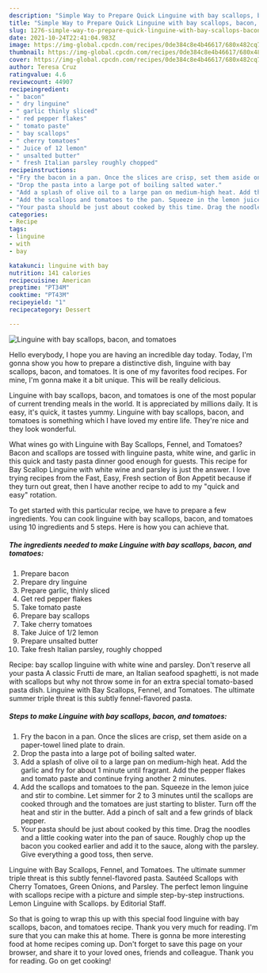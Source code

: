 ```yaml
---
description: "Simple Way to Prepare Quick Linguine with bay scallops, bacon, and tomatoes"
title: "Simple Way to Prepare Quick Linguine with bay scallops, bacon, and tomatoes"
slug: 1276-simple-way-to-prepare-quick-linguine-with-bay-scallops-bacon-and-tomatoes
date: 2021-10-24T22:41:04.983Z
image: https://img-global.cpcdn.com/recipes/0de384c8e4b46617/680x482cq70/linguine-with-bay-scallops-bacon-and-tomatoes-recipe-main-photo.jpg
thumbnail: https://img-global.cpcdn.com/recipes/0de384c8e4b46617/680x482cq70/linguine-with-bay-scallops-bacon-and-tomatoes-recipe-main-photo.jpg
cover: https://img-global.cpcdn.com/recipes/0de384c8e4b46617/680x482cq70/linguine-with-bay-scallops-bacon-and-tomatoes-recipe-main-photo.jpg
author: Teresa Cruz
ratingvalue: 4.6
reviewcount: 44907
recipeingredient:
- " bacon"
- " dry linguine"
- " garlic thinly sliced"
- " red pepper flakes"
- " tomato paste"
- " bay scallops"
- " cherry tomatoes"
- " Juice of 12 lemon"
- " unsalted butter"
- " fresh Italian parsley roughly chopped"
recipeinstructions:
- "Fry the bacon in a pan. Once the slices are crisp, set them aside on a paper-towel lined plate to drain."
- "Drop the pasta into a large pot of boiling salted water."
- "Add a splash of olive oil to a large pan on medium-high heat. Add the garlic and fry for about 1 minute until fragrant. Add the pepper flakes and tomato paste and continue frying another 2 minutes."
- "Add the scallops and tomatoes to the pan. Squeeze in the lemon juice and stir to combine. Let simmer for 2 to 3 minutes until the scallops are cooked through and the tomatoes are just starting to blister. Turn off the heat and stir in the butter. Add a pinch of salt and a few grinds of black pepper."
- "Your pasta should be just about cooked by this time. Drag the noodles and a little cooking water into the pan of sauce. Roughly chop up the bacon you cooked earlier and add it to the sauce, along with the parsley. Give everything a good toss, then serve."
categories:
- Recipe
tags:
- linguine
- with
- bay

katakunci: linguine with bay 
nutrition: 141 calories
recipecuisine: American
preptime: "PT34M"
cooktime: "PT43M"
recipeyield: "1"
recipecategory: Dessert

---
```



![Linguine with bay scallops, bacon, and tomatoes](https://img-global.cpcdn.com/recipes/0de384c8e4b46617/680x482cq70/linguine-with-bay-scallops-bacon-and-tomatoes-recipe-main-photo.jpg)

Hello everybody, I hope you are having an incredible day today. Today, I'm gonna show you how to prepare a distinctive dish, linguine with bay scallops, bacon, and tomatoes. It is one of my favorites food recipes. For mine, I'm gonna make it a bit unique. This will be really delicious.

Linguine with bay scallops, bacon, and tomatoes is one of the most popular of current trending meals in the world. It is appreciated by millions daily. It is easy, it's quick, it tastes yummy. Linguine with bay scallops, bacon, and tomatoes is something which I have loved my entire life. They're nice and they look wonderful.

What wines go with Linguine with Bay Scallops, Fennel, and Tomatoes? Bacon and scallops are tossed with linguine pasta, white wine, and garlic in this quick and tasty pasta dinner good enough for guests. This recipe for Bay Scallop Linguine with white wine and parsley is just the answer. I love trying recipes from the Fast, Easy, Fresh section of Bon Appetit because if they turn out great, then I have another recipe to add to my &#34;quick and easy&#34; rotation.


To get started with this particular recipe, we have to prepare a few ingredients. You can cook linguine with bay scallops, bacon, and tomatoes using 10 ingredients and 5 steps. Here is how you can achieve that.

<!--inarticleads1-->

##### The ingredients needed to make Linguine with bay scallops, bacon, and tomatoes:

1. Prepare  bacon
1. Prepare  dry linguine
1. Prepare  garlic, thinly sliced
1. Get  red pepper flakes
1. Take  tomato paste
1. Prepare  bay scallops
1. Take  cherry tomatoes
1. Take  Juice of 1/2 lemon
1. Prepare  unsalted butter
1. Take  fresh Italian parsley, roughly chopped


Recipe: bay scallop linguine with white wine and parsley. Don&#39;t reserve all your pasta A classic Frutti de mare, an Italian seafood spaghetti, is not made with scallops but why not throw some in for an extra special tomato-based pasta dish. Linguine with Bay Scallops, Fennel, and Tomatoes. The ultimate summer triple threat is this subtly fennel-flavored pasta. 

<!--inarticleads2-->

##### Steps to make Linguine with bay scallops, bacon, and tomatoes:

1. Fry the bacon in a pan. Once the slices are crisp, set them aside on a paper-towel lined plate to drain.
1. Drop the pasta into a large pot of boiling salted water.
1. Add a splash of olive oil to a large pan on medium-high heat. Add the garlic and fry for about 1 minute until fragrant. Add the pepper flakes and tomato paste and continue frying another 2 minutes.
1. Add the scallops and tomatoes to the pan. Squeeze in the lemon juice and stir to combine. Let simmer for 2 to 3 minutes until the scallops are cooked through and the tomatoes are just starting to blister. Turn off the heat and stir in the butter. Add a pinch of salt and a few grinds of black pepper.
1. Your pasta should be just about cooked by this time. Drag the noodles and a little cooking water into the pan of sauce. Roughly chop up the bacon you cooked earlier and add it to the sauce, along with the parsley. Give everything a good toss, then serve.


Linguine with Bay Scallops, Fennel, and Tomatoes. The ultimate summer triple threat is this subtly fennel-flavored pasta. Sautéed Scallops with Cherry Tomatoes, Green Onions, and Parsley. The perfect lemon linguine with scallops recipe with a picture and simple step-by-step instructions. Lemon Linguine with Scallops. by Editorial Staff. 

So that is going to wrap this up with this special food linguine with bay scallops, bacon, and tomatoes recipe. Thank you very much for reading. I'm sure that you can make this at home. There is gonna be more interesting food at home recipes coming up. Don't forget to save this page on your browser, and share it to your loved ones, friends and colleague. Thank you for reading. Go on get cooking!
